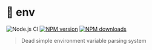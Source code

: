 # 🔧 env

![Node.js CI](https://github.com/lolPants/env/workflows/Node.js%20CI/badge.svg?branch=master)
[![NPM version](https://img.shields.io/npm/v/@lolpants/env.svg?maxAge=3600)](https://www.npmjs.com/package/@lolpants/env)
[![NPM downloads](https://img.shields.io/npm/dt/@lolpants/env.svg?maxAge=3600)](https://www.npmjs.com/package/@lolpants/env)

> Dead simple environment variable parsing system

